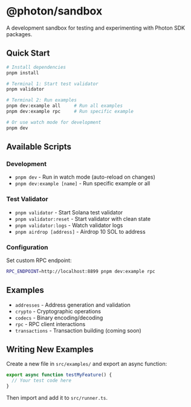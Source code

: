 # @photon/sandbox

A development sandbox for testing and experimenting with Photon SDK packages.

## Quick Start

```bash
# Install dependencies
pnpm install

# Terminal 1: Start test validator
pnpm validator

# Terminal 2: Run examples
pnpm dev:example all     # Run all examples
pnpm dev:example rpc     # Run specific example

# Or use watch mode for development
pnpm dev
```

## Available Scripts

### Development
- `pnpm dev` - Run in watch mode (auto-reload on changes)
- `pnpm dev:example [name]` - Run specific example or all

### Test Validator
- `pnpm validator` - Start Solana test validator
- `pnpm validator:reset` - Start validator with clean state
- `pnpm validator:logs` - Watch validator logs
- `pnpm airdrop [address]` - Airdrop 10 SOL to address

### Configuration
Set custom RPC endpoint:
```bash
RPC_ENDPOINT=http://localhost:8899 pnpm dev:example rpc
```

## Examples

- `addresses` - Address generation and validation
- `crypto` - Cryptographic operations
- `codecs` - Binary encoding/decoding
- `rpc` - RPC client interactions
- `transactions` - Transaction building (coming soon)

## Writing New Examples

Create a new file in `src/examples/` and export an async function:

```typescript
export async function testMyFeature() {
  // Your test code here
}
```

Then import and add it to `src/runner.ts`.